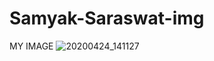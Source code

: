 # Samyak-Saraswat-img
MY IMAGE
![20200424_141127](https://user-images.githubusercontent.com/76476750/113835518-aba64580-97a9-11eb-889c-d9a67712e166.jpg)
